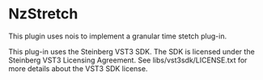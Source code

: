 # NzStretch

This plugin uses nois to implement a granular time stetch plug-in.

This plug-in uses the Steinberg VST3 SDK. The SDK is licensed under the Steinberg VST3 Licensing Agreement. See libs/vst3sdk/LICENSE.txt for more details about the VST3 SDK license.